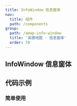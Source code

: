 ```yaml
---
title: InfoWindow 信息窗体
nav:
  title: 组件
  path: /components
group:
  path: /amap-info-window
  title: '高德地图 - 信息窗体'
  order: 70
---
```


##  InfoWindow 信息窗体

## 代码示例

### 简单使用

<code src="./demo/demo-01.tsx" />
